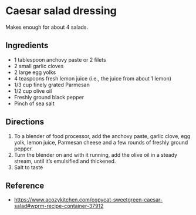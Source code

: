 # Caesar salad dressing

Makes enough for about 4 salads.

## Ingredients

* 1 tablespoon anchovy paste or 2 filets
* 2 small garlic cloves
* 2 large egg yolks
* 4 teaspoons fresh lemon juice (i.e., the juice from about 1 lemon)
* 1/3 cup finely grated Parmesan
* 1/2 cup olive oil
* Freshly ground black pepper
* Pinch of sea salt

## Directions

1. To a blender of food processor, add the anchovy paste, garlic clove, egg yolk, lemon juice, Parmesan cheese and a few rounds of freshly ground pepper.
2. Turn the blender on and with it running, add the olive oil in a steady stream, until it’s emulsified and thickened.
3. Salt to taste

## Reference

* <https://www.acozykitchen.com/copycat-sweetgreen-caesar-salad#wprm-recipe-container-37912>
